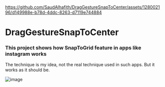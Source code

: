 
https://github.com/SaudAlhafith/DragGestureSnapToCenter/assets/128002196/d149988e-b78d-4ddc-8263-d7119e744884
# DragGestureSnapToCenter
### This project shows how SnapToGrid feature in apps like instagram works
The technique is my idea, not the real technique used in such apps.
But it works as it should be.

![image](https://github.com/SaudAlhafith/DragGestureSnapToCenter/assets/128002196/c1cfbb19-8e6b-4507-8646-64a2639df140)
